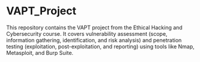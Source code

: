 # VAPT_Project
This repository contains the VAPT project from the Ethical Hacking and Cybersecurity course. It covers vulnerability assessment (scope, information gathering, identification, and risk analysis) and penetration testing (exploitation, post-exploitation, and reporting) using tools like Nmap, Metasploit, and Burp Suite.

